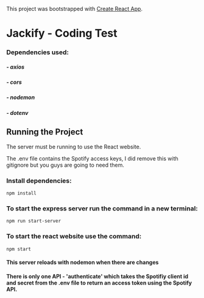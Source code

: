This project was bootstrapped with [Create React App](https://github.com/facebook/create-react-app).

# Jackify - Coding Test

### Dependencies used:

##### - axios
##### - cors 
##### - nodemon
##### - dotenv

## Running the Project

The server must be running to use the React website.

The .env file contains the Spotify access keys, I did remove this with gitignore but you guys are going to need them.

### Install dependencies:

```
npm install

```

### To start the express server run the command in a new terminal:

```
npm run start-server

```


### To start the react website use the command:

```
npm start

```


#### This server reloads with nodemon when there are changes

#### There is only one API - 'authenticate' which takes the Spotifiy client id and secret from the .env file to return an access token using the Spotify API.
